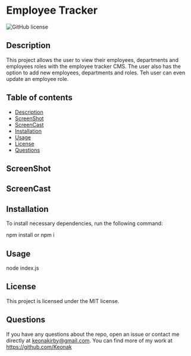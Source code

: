 # Employee Tracker

![GitHub license](https://img.shields.io/badge/license-MIT-blue.svg)

## Description

This project allows the user to view their employees, departments and employees roles with the employee tracker CMS. The user also has the option to add new employees, departments and roles. Teh user can even update an employee role.

## Table of contents

- [Description](#description)
- [ScreenShot](#screenshot)
- [ScreenCast](#screencast)
- [Installation](#installation)
- [Usage](#usage)
- [License](#license)
- [Questions](#questions)

## ScreenShot

## ScreenCast

## Installation

To install necessary dependencies, run the following command:

npm install or npm i

## Usage

node index.js

## License

This project is licensed under the MIT license.

## Questions

If you have any questions about the repo, open an issue or contact me directly at keonakirby@gmail.com. You can find more of my work at https://github.com/Keonak

